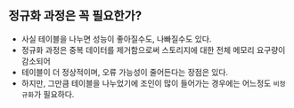 ## 정규화 과정은 꼭 필요한가?
- 사실 테이블을 나누면 성능이 좋아질수도, 나빠질수도 있다.
- 정규화 과정은 중복 데이터를 제거함으로써 스토리지에 대한 전체 메모리 요구량이 감소되어
- 테이블이 더 정상적이며, 오류 가능성이 줄어든다는 장점은 있다.
- 하지만, 그만큼 테이블을 나누었기에 조인이 많이 들어가는 경우에는 어느정도 `비정규화`가 필요하다.
